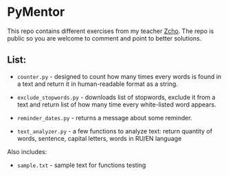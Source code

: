 # PyMentor
This repo contains different exercises from my teacher [Zcho](https://github.com/zcho). The repo is public so you are welcome to comment and point to better solutions.

## List:
* `counter.py` - 
designed to count how many times every words is found in a text and return it in human-readable format as a string.

* `exclude_stopwords.py` - 
downloads list of stopwords, exclude it from a text and return list of how many time every white-listed word appears.

* `reminder_dates.py`	- 
returns a message about some reminder.

* `text_analyzer.py` - 
a few functions to analyze text: return quantity of words, sentence, capital letters, words in RU/EN language

Also includes:
* `sample.txt` - sample text for functions testing
